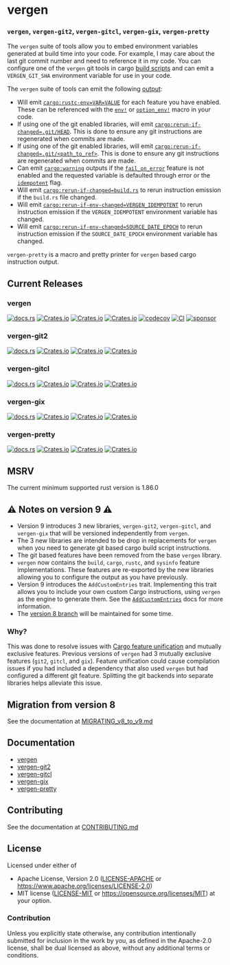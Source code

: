 # vergen
### `vergen`, `vergen-git2`, `vergen-gitcl`, `vergen-gix`, `vergen-pretty`
The `vergen` suite of tools allow you to embed environment variables generated at build time into your code.  For example,
I may care about the last git commit number and need to reference it in my code.  You can configure one of the `vergen` git tools in cargo [build scripts](https://doc.rust-lang.org/cargo/reference/build-scripts.html) and can emit a `VERGEN_GIT_SHA` environment variable for use in your code.

The `vergen` suite of tools can emit the following [output]((https://doc.rust-lang.org/cargo/reference/build-scripts.html#outputs-of-the-build-script)):

- Will emit [`cargo:rustc-env=VAR=VALUE`](https://doc.rust-lang.org/cargo/reference/build-scripts.html#cargorustc-envvarvalue)
for each feature you have enabled.  These can be referenced with the [`env!`](https://doc.rust-lang.org/std/macro.env.html) or [`option_env!`](https://doc.rust-lang.org/std/macro.option_env.html) macro in your code.
- If using one of the git enabled libraries, will emit [`cargo:rerun-if-changed=.git/HEAD`](https://doc.rust-lang.org/cargo/reference/build-scripts.html#rerun-if-changed).  This is done to ensure any git instructions are regenerated when commits are made.
- If using one of the git enabled libraries, will emit [`cargo:rerun-if-changed=.git/<path_to_ref>`](https://doc.rust-lang.org/cargo/reference/build-scripts.html#rerun-if-changed).  This is done to ensure any git instructions are regenerated when commits are made.
- Can emit [`cargo:warning`](https://doc.rust-lang.org/cargo/reference/build-scripts.html#cargo-warning) outputs if the
[`fail_on_error`](EmitBuilder::fail_on_error) feature is not enabled and the requested variable is defaulted through error or
the [`idempotent`](EmitBuilder::idempotent) flag.
- Will emit [`cargo:rerun-if-changed=build.rs`](https://doc.rust-lang.org/cargo/reference/build-scripts.html#rerun-if-changed)
to rerun instruction emission if the `build.rs` file changed.
- Will emit [`cargo:rerun-if-env-changed=VERGEN_IDEMPOTENT`](https://doc.rust-lang.org/cargo/reference/build-scripts.html#rerun-if-changed)
to rerun instruction emission if the `VERGEN_IDEMPOTENT` environment variable has changed.
- Will emit [`cargo:rerun-if-env-changed=SOURCE_DATE_EPOCH`](https://doc.rust-lang.org/cargo/reference/build-scripts.html#rerun-if-changed)
to rerun instruction emission if the `SOURCE_DATE_EPOCH` environment variable has changed.

`vergen-pretty` is a macro and pretty printer for `vergen` based cargo instruction output.

## Current Releases
### vergen
[![docs.rs](https://docs.rs/vergen/badge.svg)](https://docs.rs/vergen)
[![Crates.io](https://img.shields.io/crates/v/vergen.svg)](https://crates.io/crates/vergen)
[![Crates.io](https://img.shields.io/crates/l/vergen.svg)](https://crates.io/crates/vergen)
[![Crates.io](https://img.shields.io/crates/d/vergen.svg)](https://crates.io/crates/vergen)
[![codecov](https://codecov.io/gh/rustyhorde/vergen/branch/master/graph/badge.svg?token=cBXro7o2UN)](https://codecov.io/gh/rustyhorde/vergen)
[![CI](https://github.com/rustyhorde/vergen/actions/workflows/vergen.yml/badge.svg)](https://github.com/rustyhorde/vergen/actions)
[![sponsor](https://img.shields.io/github/sponsors/crazysacx?logo=github-sponsors)](https://github.com/sponsors/CraZySacX)

### vergen-git2
[![docs.rs](https://docs.rs/vergen-git2/badge.svg)](https://docs.rs/vergen-git2)
[![Crates.io](https://img.shields.io/crates/v/vergen-git2.svg)](https://crates.io/crates/vergen-git2)
[![Crates.io](https://img.shields.io/crates/l/vergen-git2.svg)](https://crates.io/crates/vergen-git2)
[![Crates.io](https://img.shields.io/crates/d/vergen-git2.svg)](https://crates.io/crates/vergen-git2)

### vergen-gitcl
[![docs.rs](https://docs.rs/vergen-gitcl/badge.svg)](https://docs.rs/vergen-gitcl)
[![Crates.io](https://img.shields.io/crates/v/vergen-gitcl.svg)](https://crates.io/crates/vergen-gitcl)
[![Crates.io](https://img.shields.io/crates/l/vergen-gitcl.svg)](https://crates.io/crates/vergen-gitcl)
[![Crates.io](https://img.shields.io/crates/d/vergen-gitcl.svg)](https://crates.io/crates/vergen-gitcl)

### vergen-gix
[![docs.rs](https://docs.rs/vergen-gix/badge.svg)](https://docs.rs/vergen-gix)
[![Crates.io](https://img.shields.io/crates/v/vergen-gix.svg)](https://crates.io/crates/vergen-gix)
[![Crates.io](https://img.shields.io/crates/l/vergen-gix.svg)](https://crates.io/crates/vergen-gix)
[![Crates.io](https://img.shields.io/crates/d/vergen-gix.svg)](https://crates.io/crates/vergen-gix)

### vergen-pretty
[![docs.rs](https://docs.rs/vergen-pretty/badge.svg)](https://docs.rs/vergen-pretty)
[![Crates.io](https://img.shields.io/crates/v/vergen-pretty.svg)](https://crates.io/crates/vergen-pretty)
[![Crates.io](https://img.shields.io/crates/l/vergen-pretty.svg)](https://crates.io/crates/vergen-pretty)
[![Crates.io](https://img.shields.io/crates/d/vergen-pretty.svg)](https://crates.io/crates/vergen-pretty)

## MSRV
The current minimum supported rust version is 1.86.0

## ⚠️ Notes on version 9 ⚠️
* Version 9 introduces 3 new libraries, `vergen-git2`, `vergen-gitcl`, and `vergen-gix` that will be versioned independently from `vergen`.
* The 3 new libraries are intended to be drop in replacements for `vergen` when you need to generate git based cargo build script instructions.
* The git based features have been removed from the base `vergen` library.
* `vergen` now contains the `build`, `cargo`, `rustc`, and `sysinfo` feature implementations.   These features are re-exported by the new libraries allowing you to configure the output as you have previously.
* Version 9 introduces the `AddCustomEntries` trait.  Implementing this trait allows you to include your own custom Cargo instructions, using `vergen` as the engine to generate them. See the [`AddCustomEntries`](https://docs.rs/vergen/9.0.0/vergen/trait.AddCustomEntries.html) docs for more information.
* The [version 8 branch](https://github.com/rustyhorde/vergen/tree/legacy/v8) will be maintained for some time.

### Why?
This was done to resolve issues with [Cargo feature unification](https://doc.rust-lang.org/cargo/reference/features.html#mutually-exclusive-features) and mutually exclusive features.  Previous versions of `vergen` had 3 mutually exclusive features (`git2`, `gitcl`, and `gix`).  Feature unification could cause compilation issues if you had included a dependency that also used `vergen` but had configured a different git feature.  Splitting the git backends into separate libraries helps alleviate this issue.

## Migration from version 8
See the documentation at [MIGRATING_v8_to_v9.md](MIGRATING_v8_to_v9.md)

## Documentation
* [vergen](https://docs.rs/vergen/latest)
* [vergen-git2](https://docs.rs/vergen-git2/latest)
* [vergen-gitcl](https://docs.rs/vergen-gitcl/latest)
* [vergen-gix](https://docs.rs/vergen-gix/latest)
* [vergen-pretty](https://docs.rs/vergen-pretty/latest)

## Contributing
See the documentation at [CONTRIBUTING.md](CONTRIBUTING.md)

## License

Licensed under either of
 * Apache License, Version 2.0 ([LICENSE-APACHE](LICENSE-APACHE) or https://www.apache.org/licenses/LICENSE-2.0)
 * MIT license ([LICENSE-MIT](LICENSE-MIT) or https://opensource.org/licenses/MIT)
at your option.

### Contribution

Unless you explicitly state otherwise, any contribution intentionally submitted
for inclusion in the work by you, as defined in the Apache-2.0 license, shall be dual licensed as above, without any
additional terms or conditions.
